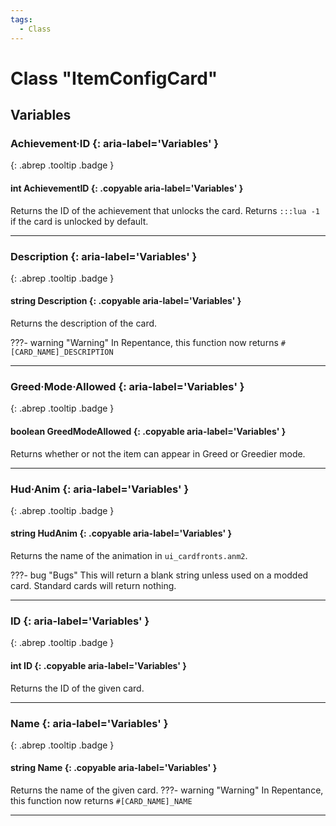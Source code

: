 ```yaml
---
tags:
  - Class
---
```

# Class "ItemConfigCard"
## Variables
### Achievement·ID {: aria-label='Variables' }
[ ](#){: .abrep .tooltip .badge }
#### int AchievementID  {: .copyable aria-label='Variables' }
Returns the ID of the achievement that unlocks the card. Returns ``:::lua -1`` if the card is unlocked by default.
___
### Description {: aria-label='Variables' }
[ ](#){: .abrep .tooltip .badge }
#### string Description  {: .copyable aria-label='Variables' }

Returns the description of the card.

???- warning "Warning"
    In Repentance, this function now returns ``#[CARD_NAME]_DESCRIPTION``
___
### Greed·Mode·Allowed {: aria-label='Variables' }
[ ](#){: .abrep .tooltip .badge }
#### boolean GreedModeAllowed  {: .copyable aria-label='Variables' }

Returns whether or not the item can appear in Greed or Greedier mode.
___
### Hud·Anim {: aria-label='Variables' }
[ ](#){: .abrep .tooltip .badge }
#### string HudAnim  {: .copyable aria-label='Variables' }

Returns the name of the animation in `ui_cardfronts.anm2`.

???- bug "Bugs"
    This will return a blank string unless used on a modded card. Standard cards will return nothing.
___
### ID {: aria-label='Variables' }
[ ](#){: .abrep .tooltip .badge }
#### int ID  {: .copyable aria-label='Variables' }

Returns the ID of the given card.
___
### Name {: aria-label='Variables' }
[ ](#){: .abrep .tooltip .badge }
#### string Name  {: .copyable aria-label='Variables' }

Returns the name of the given card.
???- warning "Warning"
    In Repentance, this function now returns ``#[CARD_NAME]_NAME``
___
